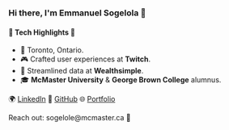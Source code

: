 <h3>Hi there, I'm Emmanuel Sogelola 👋</h3>

<h4>🚀 Tech Highlights 🚀</h4>

- 📍 Toronto, Ontario.
- 🎮 Crafted user experiences at **Twitch**.
- 💼 Streamlined data at **Wealthsimple**.
- 🎓 **McMaster University** & **George Brown College** alumnus.

🌍 [LinkedIn](https://www.linkedin.com/in/emmanuelsogelola/) 📁 [GitHub](https://github.com/esogelola) 🌐 [Portfolio](https://esogelola.com/)

<p>Reach out: sogelole@mcmaster.ca 💌</p>
